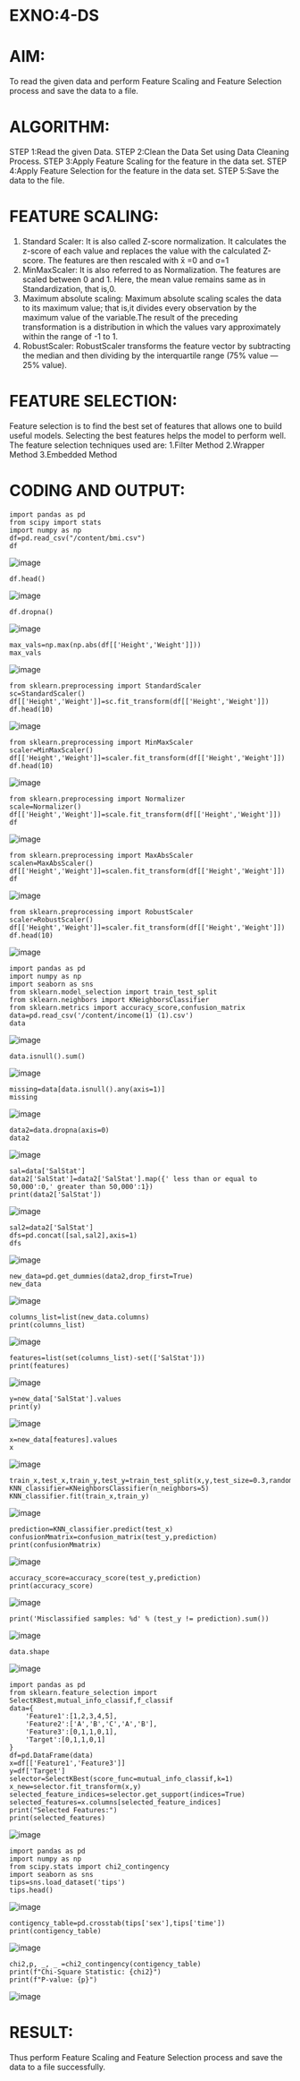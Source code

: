 # EXNO:4-DS
# AIM:
To read the given data and perform Feature Scaling and Feature Selection process and save the
data to a file.

# ALGORITHM:
STEP 1:Read the given Data.
STEP 2:Clean the Data Set using Data Cleaning Process.
STEP 3:Apply Feature Scaling for the feature in the data set.
STEP 4:Apply Feature Selection for the feature in the data set.
STEP 5:Save the data to the file.

# FEATURE SCALING:
1. Standard Scaler: It is also called Z-score normalization. It calculates the z-score of each value and replaces the value with the calculated Z-score. The features are then rescaled with x̄ =0 and σ=1
2. MinMaxScaler: It is also referred to as Normalization. The features are scaled between 0 and 1. Here, the mean value remains same as in Standardization, that is,0.
3. Maximum absolute scaling: Maximum absolute scaling scales the data to its maximum value; that is,it divides every observation by the maximum value of the variable.The result of the preceding transformation is a distribution in which the values vary approximately within the range of -1 to 1.
4. RobustScaler: RobustScaler transforms the feature vector by subtracting the median and then dividing by the interquartile range (75% value — 25% value).

# FEATURE SELECTION:
Feature selection is to find the best set of features that allows one to build useful models. Selecting the best features helps the model to perform well.
The feature selection techniques used are:
1.Filter Method
2.Wrapper Method
3.Embedded Method

# CODING AND OUTPUT:
```
import pandas as pd
from scipy import stats
import numpy as np
df=pd.read_csv("/content/bmi.csv")
df
```
![image](https://github.com/user-attachments/assets/38da07ca-4480-4cd2-91d2-3a10e58d967e)
```
df.head()
```
![image](https://github.com/user-attachments/assets/02811e67-190b-45e6-b8e6-e5b747da8e5b)
```
df.dropna()
```
![image](https://github.com/user-attachments/assets/ef5669aa-d2e1-440a-a62b-f0f8f81a76bd)
```
max_vals=np.max(np.abs(df[['Height','Weight']]))
max_vals
```
![image](https://github.com/user-attachments/assets/db5c9b43-576d-4924-af4f-c1ac3067d5ab)
```
from sklearn.preprocessing import StandardScaler
sc=StandardScaler()
df[['Height','Weight']]=sc.fit_transform(df[['Height','Weight']])
df.head(10)
```
![image](https://github.com/user-attachments/assets/8291e4f2-eba2-46e4-91d7-6cc9b3b3e198)
```
from sklearn.preprocessing import MinMaxScaler
scaler=MinMaxScaler()
df[['Height','Weight']]=scaler.fit_transform(df[['Height','Weight']])
df.head(10)
```
![image](https://github.com/user-attachments/assets/31c75e25-2852-4b4d-a366-84524213bdb6)
```
from sklearn.preprocessing import Normalizer
scale=Normalizer()
df[['Height','Weight']]=scale.fit_transform(df[['Height','Weight']])
df
```
![image](https://github.com/user-attachments/assets/1eed9eef-cc13-4b83-8b3c-be3677080db4)
```
from sklearn.preprocessing import MaxAbsScaler
scalen=MaxAbsScaler()
df[['Height','Weight']]=scalen.fit_transform(df[['Height','Weight']])
df
```
![image](https://github.com/user-attachments/assets/bed6623c-a343-4d63-a593-beef886095a0)
```
from sklearn.preprocessing import RobustScaler
scaler=RobustScaler()
df[['Height','Weight']]=scaler.fit_transform(df[['Height','Weight']])
df.head(10)
```
![image](https://github.com/user-attachments/assets/7ade8c05-3083-428f-afc0-d2b4c7b39b8e)
```
import pandas as pd
import numpy as np
import seaborn as sns
from sklearn.model_selection import train_test_split
from sklearn.neighbors import KNeighborsClassifier
from sklearn.metrics import accuracy_score,confusion_matrix
data=pd.read_csv('/content/income(1) (1).csv')
data
```
![image](https://github.com/user-attachments/assets/401cb4c1-f665-4e21-bee3-06c78af7a5bf)
```
data.isnull().sum()
```
![image](https://github.com/user-attachments/assets/beed9626-c888-4516-be6d-96b75f17d58b)
```
missing=data[data.isnull().any(axis=1)]
missing
```
![image](https://github.com/user-attachments/assets/a8d7f9d5-d3f8-4eef-b945-05db4cf7914b)
```
data2=data.dropna(axis=0)
data2
```
![image](https://github.com/user-attachments/assets/3dd9a570-889d-4dd2-ba25-de2a443f10f6)
```
sal=data['SalStat']
data2['SalStat']=data2['SalStat'].map({' less than or equal to 50,000':0,' greater than 50,000':1})
print(data2['SalStat'])
```
![image](https://github.com/user-attachments/assets/16825fcb-f893-4a6c-b66f-5a1702d3b164)
```
sal2=data2['SalStat']
dfs=pd.concat([sal,sal2],axis=1)
dfs
```
![image](https://github.com/user-attachments/assets/80b2bd45-5998-44a0-a847-55c994c9ddf6)
```
new_data=pd.get_dummies(data2,drop_first=True)
new_data
```
![image](https://github.com/user-attachments/assets/130fdcaf-9eda-438c-9fce-ce64aa2122e4)
```
columns_list=list(new_data.columns)
print(columns_list)
```
![image](https://github.com/user-attachments/assets/17ab51e6-6093-4a7b-970d-fa3e3c776f0f)
```
features=list(set(columns_list)-set(['SalStat']))
print(features)
```
![image](https://github.com/user-attachments/assets/cea9befd-9e6c-4a15-995e-ed3b089e8c73)
```
y=new_data['SalStat'].values
print(y)
```
![image](https://github.com/user-attachments/assets/ac20350f-5858-40ce-99b7-83c14becedcd)
```
x=new_data[features].values
x
```
![image](https://github.com/user-attachments/assets/62fcf631-974e-4245-8770-4d42b408bbb1)
```
train_x,test_x,train_y,test_y=train_test_split(x,y,test_size=0.3,random_state=0)
KNN_classifier=KNeighborsClassifier(n_neighbors=5)
KNN_classifier.fit(train_x,train_y)
```
![image](https://github.com/user-attachments/assets/2cf736f8-09ed-4c16-869c-47f0fe437cbd)
```
prediction=KNN_classifier.predict(test_x)
confusionMmatrix=confusion_matrix(test_y,prediction)
print(confusionMmatrix)
```
![image](https://github.com/user-attachments/assets/23a47c1e-c77f-496f-b660-39e08c42766f)
```
accuracy_score=accuracy_score(test_y,prediction)
print(accuracy_score)
```
![image](https://github.com/user-attachments/assets/0747530e-ed73-4047-ad6e-d49e8607abc2)
```
print('Misclassified samples: %d' % (test_y != prediction).sum())
```
![image](https://github.com/user-attachments/assets/eec1b332-78dc-4d16-acf2-885c2d8af0b4)
```
data.shape
```
![image](https://github.com/user-attachments/assets/06fcf027-37e0-4108-bd92-5f2ca4833ae1)
```
import pandas as pd
from sklearn.feature_selection import SelectKBest,mutual_info_classif,f_classif
data={
    'Feature1':[1,2,3,4,5],
    'Feature2':['A','B','C','A','B'],
    'Feature3':[0,1,1,0,1],
    'Target':[0,1,1,0,1]
}
df=pd.DataFrame(data)
x=df[['Feature1','Feature3']]
y=df['Target']
selector=SelectKBest(score_func=mutual_info_classif,k=1)
x_new=selector.fit_transform(x,y)
selected_feature_indices=selector.get_support(indices=True)
selected_features=x.columns[selected_feature_indices]
print("Selected Features:")
print(selected_features)
```
![image](https://github.com/user-attachments/assets/32fb7d52-24f9-4f58-a561-3a6ba2aefc1c)
```
import pandas as pd
import numpy as np
from scipy.stats import chi2_contingency
import seaborn as sns
tips=sns.load_dataset('tips')
tips.head()
```
![image](https://github.com/user-attachments/assets/656ff68d-d3f2-4f6b-aeb6-92b9cc23eb19)
```
contigency_table=pd.crosstab(tips['sex'],tips['time'])
print(contigency_table)
```
![image](https://github.com/user-attachments/assets/c0d24942-dca5-45b6-a425-06605b50c6af)
```
chi2,p, _, _ =chi2_contingency(contigency_table)
print(f"Chi-Square Statistic: {chi2}")
print(f"P-value: {p}")
```
![image](https://github.com/user-attachments/assets/67c43f52-cb13-489c-8008-1701e2946d77)
# RESULT:
Thus perform Feature Scaling and Feature Selection process and save the data to a file successfully.
